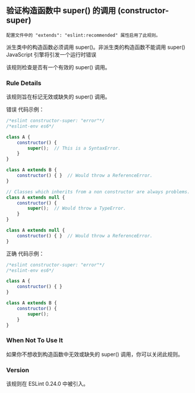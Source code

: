 ## 验证构造函数中 super() 的调用 (constructor-super)

```配置文件中的 "extends": "eslint:recommended" 属性启用了此规则。```

派生类中的构造函数必须调用 super()。非派生类的构造函数不能调用 super()
JavaScript 引擎将引发一个运行时错误

该规则检查是否有一个有效的 super() 调用。

### Rule Details
该规则旨在标记无效或缺失的 super() 调用。

错误 代码示例：
```js
/*eslint constructor-super: "error"*/
/*eslint-env es6*/

class A {
    constructor() {
        super();  // This is a SyntaxError.
    }
}

class A extends B {
    constructor() { }  // Would throw a ReferenceError.
}

// Classes which inherits from a non constructor are always problems.
class A extends null {
    constructor() {
        super();  // Would throw a TypeError.
    }
}

class A extends null {
    constructor() { }  // Would throw a ReferenceError.
}
```

正确 代码示例：
```js
/*eslint constructor-super: "error"*/
/*eslint-env es6*/

class A {
    constructor() { }
}

class A extends B {
    constructor() {
        super();
    }
}
```

### When Not To Use It
如果你不想收到构造函数中无效或缺失的 super() 调用，你可以关闭此规则。

### Version
该规则在 ESLint 0.24.0 中被引入。
